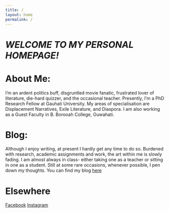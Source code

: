 ```yaml
---
title: /
layout: home
permalink: /
---
```


# *WELCOME TO MY PERSONAL HOMEPAGE!*

# About Me:
I’m an ardent politics buff, disgruntled movie fanatic, frustrated lover of literature, die-hard quizzer, and the occasional teacher. Presently, I’m a PhD Research Fellow at Gauhati University. My areas of specialisation are Displacement Narratives, Exile Literature, and Diaspora. I am also working as a Guest Faculty in B. Borooah College, Guwahati.

# Blog:
Although I enjoy writing, at present I hardly get any time to do so. Burdened with research, academic assignments and work, the art within me is slowly fading. I am almost always in class- either taking one as a teacher or sitting in one as a student. Still at some rare occasions, whenever possible, I pen down my thoughts. You can find my blog [here](https://ayushmandevraj.github.io/jekyll-theme-console/blog)

# Elsewhere

<a href="https://facebook.com/ayushmandevraj">Facebook</a>
<a href="https://instagram.com/ayushmandevraj">Instagram</a>
